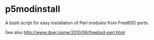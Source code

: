 p5modinstall
=============

A bash script for easy installation of Perl modules from FreeBSD ports.

See also http://www.doer.name/2010/06/freebsd-perl.html
